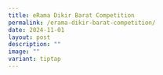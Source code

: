 ```yaml
---
title: eRama Dikir Barat Competition
permalink: /erama-dikir-barat-competition/
date: 2024-11-01
layout: post
description: ""
image: ""
variant: tiptap
---
```

